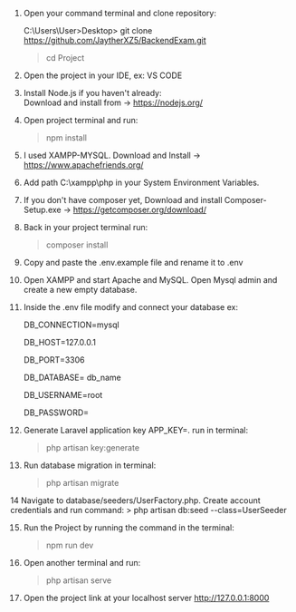 1. Open your command terminal and clone repository:

     C:\Users\User>Desktop> git clone https://github.com/JaytherXZ5/BackendExam.git
     >cd Project

2. Open the project in your IDE, ex: VS CODE

3. Install Node.js if you haven't already:  
   Download and install from -> https://nodejs.org/

4. Open project terminal and run: 
    > npm install
    
5. I used XAMPP-MYSQL. 
    Download and Install -> https://www.apachefriends.org/

6. Add path C:\xampp\php in your System Environment Variables.

7. If you don't have composer yet, 
    Download and install Composer-Setup.exe -> https://getcomposer.org/download/

8. Back in your project terminal run: 
    > composer install
    
9. Copy and paste the .env.example file and rename it to .env

10. Open XAMPP and start Apache and MySQL. Open Mysql admin and create a new empty database.

11. Inside the .env file modify and connect your database ex:

    DB_CONNECTION=mysql

    DB_HOST=127.0.0.1

    DB_PORT=3306

    DB_DATABASE= db_name

    DB_USERNAME=root

    DB_PASSWORD=


12. Generate Laravel application key APP_KEY=. run in terminal:
    > php artisan key:generate
    
13. Run database migration in terminal:
    > php artisan migrate

14 Navigate to database/seeders/UserFactory.php. 
    Create account credentials and run command:
    > php artisan db:seed --class=UserSeeder

15. Run the Project by running the command in the terminal:
    >npm run dev
16. Open another terminal and run:
    >php artisan serve

17. Open the project link at your localhost server http://127.0.0.1:8000
